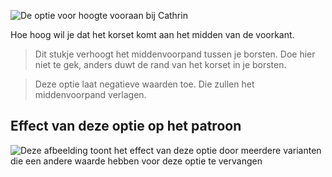 ![De optie voor hoogte vooraan bij Cathrin](./frontrise.svg)

Hoe hoog wil je dat het korset komt aan het midden van de voorkant.

> Dit stukje verhoogt het middenvoorpand tussen je borsten. Doe hier niet te gek, anders duwt de rand van het korset in je borsten.

> Deze optie laat negatieve waarden toe. Die zullen het middenvoorpand verlagen.

## Effect van deze optie op het patroon

![Deze afbeelding toont het effect van deze optie door meerdere varianten die een andere waarde hebben voor deze optie te vervangen](cathrin_frontrise_sample.svg "Effect van deze optie op het patroon")
